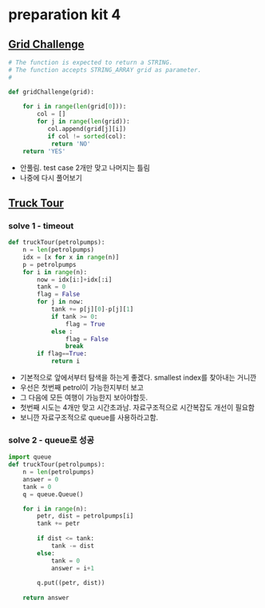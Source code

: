 # preparation kit 4

## [Grid Challenge](https://www.hackerrank.com/challenges/one-week-preparation-kit-grid-challenge/problem?isFullScreen=true&h_l=interview&playlist_slugs%5B%5D=preparation-kits&playlist_slugs%5B%5D=one-week-preparation-kit&playlist_slugs%5B%5D=one-week-day-four)

```python
# The function is expected to return a STRING.
# The function accepts STRING_ARRAY grid as parameter.
#

def gridChallenge(grid):
    
    for i in range(len(grid[0])):
        col = []
        for j in range(len(grid)):
           col.append(grid[j][i])
           if col != sorted(col):
            return 'NO'
    return 'YES'
```

- 안풀림. test case 2개만 맞고 나머지는 틀림
- 나중에 다시 풀어보기

## [Truck Tour](https://www.hackerrank.com/challenges/truck-tour/problem?h_r=internal-search&isFullScreen=true)

### solve 1 - timeout

```python
def truckTour(petrolpumps):
    n = len(petrolpumps)
    idx = [x for x in range(n)]
    p = petrolpumps
    for i in range(n):
        now = idx[i:]+idx[:i]
        tank = 0
        flag = False
        for j in now:
            tank += p[j][0]-p[j][1]
            if tank >= 0:
                flag = True
            else :
                flag = False
                break
        if flag==True:
            return i
```

- 기본적으로 앞에서부터 탐색을 하는게 좋겠다. smallest index를 찾아내는 거니깐
- 우선은 첫번째 petrol이 가능한지부터 보고
- 그 다음에 모든 여행이 가능한지 보아야할듯.
- 첫번째 시도는 4개만 맞고 시간초과남. 자료구조적으로 시간복잡도 개선이 필요함
- 보니깐 자료구조적으로 queue를 사용하라고함.

### solve 2 - queue로 성공

```python
import queue
def truckTour(petrolpumps):
    n = len(petrolpumps)
    answer = 0
    tank = 0
    q = queue.Queue()

    for i in range(n):
        petr, dist = petrolpumps[i]
        tank += petr
        
        if dist <= tank:
            tank -= dist
        else:
            tank = 0
            answer = i+1
            
        q.put((petr, dist))
            
    return answer
```
